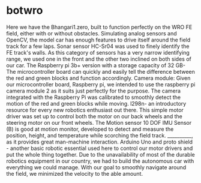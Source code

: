 # botwro
Here we have the Bhangari1.zero, built to function perfectly on the WRO FE field, either with or without obstacles. Simulating analog sensors and OpenCV, the model car has enough features to drive itself around the field track for a few laps. Sonar sensor HC-Sr04 was used to finely identify the FE track's walls. As this category of sensors has a very narrow identifying range, we used one in the front and the other two inclined on both sides of our car. The Raspberry pi 3b+ version with a storage capacity of 32 GB- The microcontroller board can quickly and easily tell the difference between the red and green blocks and function accordingly.  Camera module: Given our microcontroller board, Raspberry pi, we intended to use the raspberry pi camera module 2 as it suits just perfectly for the purpose. The camera integrated with the Raspberry Pi was calibrated to smoothly detect the motion of the red and green blocks while moving.  l298n- an introductory resource for every new robotics enthusiast out there. This simple motor driver was set up to control both the motor on our back wheels and the steering motor on our front wheels.  The Motion sensor 10 DOF IMU Sensor (B) is good at motion monitor, developed to detect and measure the position, height, and temperature while scorching the field track. __________, as it provides great man-machine interaction.  Arduino Uno and proto shield - another basic robotic essential used here to control our motor drivers and put the whole thing together. Due to the unavailability of most of the durable robotics equipment in our country, we had to build the autonomous car with everything we could manage. With our goal to smoothly navigate around the field, we minimized the velocity to the able amount.
